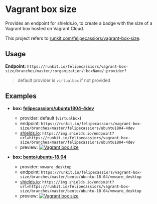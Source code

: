 # Vagrant box size

Provides an endpoint for shields.io, to create a badge with the size of a Vagrant box hosted on Vagrant Cloud.

This project refers to [runkit.com/felipecassiors/vagrant-box-size](runkit.com/felipecassiors/vagrant-box-size).

## Usage

**Endpoint:** `https://runkit.io/felipecassiors/vagrant-box-size/branches/master/:organization/:boxName/:provider?`

> default provider is `virtualbox` if not provided

## Examples

- **box: [felipecassiors/ubuntu1804-4dev](https://app.vagrantup.com/felipecassiors/boxes/ubuntu1804-4dev)**
  - provider: default (`virtualbox`)
  - endpoint: `https://runkit.io/felipecassiors/vagrant-box-size/branches/master/felipecassiors/ubuntu1804-4dev`
  - [shields.io](https://shields.io/endpoint): `https://img.shields.io/endpoint?url=https://runkit.io/felipecassiors/vagrant-box-size/branches/master/felipecassiors/ubuntu1804-4dev`
  - preview: [![Vagrant box size](https://img.shields.io/endpoint?url=https://runkit.io/felipecassiors/vagrant-box-size/6.0.0/felipecassiors/ubuntu1804-4dev)](https://app.vagrantup.com/felipecassiors/boxes/ubuntu1804-4dev)

- **box: [bento/ubuntu-18.04](https://app.vagrantup.com/felipecassiors/bento/ubuntu-18.04)**
  - provider: `vmware_desktop`
  - endpoint: `https://runkit.io/felipecassiors/vagrant-box-size/branches/master/bento/ubuntu-18.04/vmware_desktop`
  - [shields.io](https://shields.io/endpoint): `https://img.shields.io/endpoint?url=https://runkit.io/felipecassiors/vagrant-box-size/branches/master/bento/ubuntu-18.04/vmware_desktop`
  - preview: [![Vagrant box size](https://img.shields.io/endpoint?url=https://runkit.io/felipecassiors/vagrant-box-size/branches/master/bento/ubuntu-18.04/vmware_desktop)](https://app.vagrantup.com/bento/boxes/ubuntu-18.04)